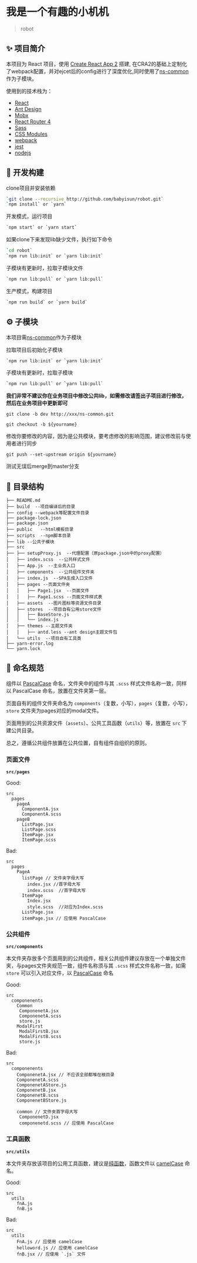 # 我是一个有趣的小机机

> robot 

## ✨ 项目简介

本项目为 React 项目，使用 [Create React App 2](https://github.com/facebook/create-react-app) 搭建, 在CRA2的基础上定制化了webpack配置，并对ejcet后的config进行了深度优化,同时使用了[ns-common](http://xxx/ns-common)作为子模块。

使用到的技术栈为：

* [React](https://reactjs.org/)
* [Ant Design](https://ant.design/docs/react/introduce-cn)
* [Mobx](https://cn.mobx.js.org/)
* [React Router 4](https://github.com/ReactTraining/react-router)
* [Sass](https://github.com/webpack-contrib/sass-loader)
* [CSS Modules](https://github.com/css-modules/css-modules)
* [webpack](https://webpack.docschina.org/concepts/)
* [jest](http://jestjs.io/docs/zh-Hans/getting-started)
* [nodejs](https://nodejs.org/)

## 🔨 开发构建

clone项目并安装依赖

```bash
`git clone --recursive http://github.com/babyisun/robot.git`
`npm install` or `yarn`
```

开发模式，运行项目

```bash
`npm start` or `yarn start`
```

如果clone下来发现lib缺少文件，执行如下命令

```bash
`cd robot`
`npm run lib:init` or `yarn lib:init`
```

子模块有更新时，拉取子模块文件

```bash
`npm run lib:pull` or `yarn lib:pull`
```

生产模式，构建项目

```bash
`npm run build` or `yarn build`
```

## ⚙️ 子模块

本项目需[ns-common](http://xxx/ns-common)作为子模块

拉取项目后初始化子模块

```bash
`npm run lib:init` or `yarn lib:init`
```

子模块有更新时，拉取子模块

```bash
`npm run lib:pull` or `yarn lib:pull`
```

**我们非常不建议你在业务项目中修改公共lib，如需修改请签出子项目进行修改，然后在业务项目中更新即可**

`git clone -b dev http://xxx/ns-common.git`

`git checkout -b ${yourname}`

修改你要修改的内容，因为是公共模块，要考虑修改的影响范围，建议修改前与使用者进行同步

`git push --set-upstream origin ${yourname}`

测试无误后merge到master分支


## 🔖 目录结构

```
├── README.md
├── build  --项目编译后的目录
├── config --webpack等配置文件目录
├── package-lock.json
├── package.json
├── public   --html模板目录
├── scripts  --npm脚本目录
├── lib --公共子模块
├── src
├── ├── setupProxy.js  --代理配置（原package.json中的proxy配置）
│   ├── index.scss  --公共样式文件
│   ├── App.js  --主业务入口
│   ├── components  --公共组件文件夹
│   ├── index.js  --SPA生成入口文件
│   ├── pages --页面文件夹
│   │   ├── Page1.jsx  --页面文件
│   │   ├── Page1.scss --页面文件样式表
│   ├── assets  --图片图标等资源文件目录
│   ├── stores  --项目自有公用store文件
│   │   ├── BaseStore.js
│   │   └── index.js
│   ├── themes --主题文件夹
│   │   ├── antd.less --ant design主题文件包
│   └── utils  --项目自有工具类
├── yarn-error.log
└── yarn.lock
```

## 📝 命名规范

组件以 [PascalCase](https://baike.baidu.com/item/PascalCase) 命名，文件夹中的组件与其 `.scss` 样式文件名称一致，同样以 PascalCase 命名，放置在文件夹第一层。

页面自有的组件文件夹命名为 `components`（复数，小写），`pages`（复数，小写），`store` 文件夹为pages对应的modal文件。
 
页面用到的公共资源文件（`assets`）、公共工具函数（`utils`）等，放置在 `src` 下建公共目录。

总之，遵循公共组件放置在公共位置，自有组件自组织的原则。

### 页面文件

**`src/pages`**

Good:

```
src
  pages
    pageA
      ComponentA.jsx
      ComponentA.scss
    pageB
      ListPage.jsx
      ListPage.scss
      ItemPage.jsx
      ItemPage.scss
```

Bad:

```
src
  pages
    PageA
      listPage // 文件夹字母大写
        index.jsx //首字母大写
        index.scss  //首字母大写
      ItemPage
        Index.jsx
        style.scss  //对应为Index.scss
      ListPage.jsx
      itemPage.jsx // 应使用 PascalCase
```

### 公共组件

**`src/components`**

本文件夹存放多个页面用到的公共组件，相关公共组件建议存放在一个单独文件夹，与pages文件夹规范一致，组件名称须与其 `.scss` 样式文件名称一致，如需 `store` 可以引入对应文件，以 [PascalCase](https://baike.baidu.com/item/PascalCase) 命名

Good:

```
src
  componenents
    Common
     ComponenetA.jsx
     ComponenetA.scss
     store.js
    ModalFirst
     ModalFirstB.jsx
     ModalFirstB.scss
     store.js
```

Bad:

```
src
  componenents
    ComponenetA.jsx // 不应该全部都堆在根目录
    ComponenetA.scss
    ComponenetAStore.js
    ComponenetB.jsx
    ComponenetB.scss
    ComponenetBStore.js
    
    common // 文件夹首字母大写
     ComponenetD.jsx
     componenetd.scss // 应使用 PascalCase
```

### 工具函数

**`src/utils`**

本文件夹存放该项目的公用工具函数，建议是[纯函数](https://zh.wikipedia.org/wiki/%E7%BA%AF%E5%87%BD%E6%95%B0)，函数文件以 [camelCase](https://baike.baidu.com/item/camelCase) 命名。

Good:

```
src
  utils
    fnA.js
    fnB.js
```

Bad:

```
src
  utils
    FnA.js // 应使用 camelCase
    helloword.js // 应使用 camelCase
    fnB.jsx // 应使用 `.js` 文件
```
